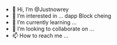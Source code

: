 - 👋 Hi, I’m @Justnowrey
- 👀 I’m interested in ... dapp Block cheing
- 🌱 I’m currently learning ...
- 💞️ I’m looking to collaborate on ...
- 📫 How to reach me ...

<!---
Justnowrey/Justnowrey is a ✨ special ✨ repository because its `README.md` (this file) appears on your GitHub profile.
You can click the Preview link to take a look at your changes.
--->
